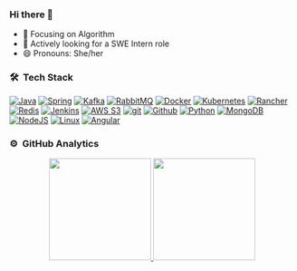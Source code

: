 ### Hi there 👋 

- 🌱 Focusing on Algorithm
- 💪 Actively looking for a SWE Intern role
- 😄 Pronouns: She/her

### 🛠 &nbsp;Tech Stack

[![Java](https://www.vectorlogo.zone/logos/java/java-ar21.svg)](https://www.java.com)
[![Spring](https://www.vectorlogo.zone/logos/springio/springio-ar21.svg)](https://spring.io/)
[![Kafka](https://www.vectorlogo.zone/logos/apache_kafka/apache_kafka-ar21.svg)](https://kafka.apache.org/)
[![RabbitMQ](https://www.vectorlogo.zone/logos/rabbitmq/rabbitmq-ar21.svg)](https://www.rabbitmq.com/)
[![Docker](https://www.vectorlogo.zone/logos/docker/docker-ar21.svg)](https://www.docker.com/)
[![Kubernetes](https://www.vectorlogo.zone/logos/kubernetes/kubernetes-ar21.svg)](https://kubernetes.io/)
[![Rancher](https://www.vectorlogo.zone/logos/rancher/rancher-ar21.svg)](https://rancher.com/)
[![Redis](https://www.vectorlogo.zone/logos/redis/redis-ar21.svg)](https://redis.io/)
[![Jenkins](https://www.vectorlogo.zone/logos/jenkins/jenkins-ar21.svg)](https://www.jenkins.io/)
[![AWS S3](https://www.vectorlogo.zone/logos/amazon_aws/amazon_aws-ar21.svg)](https://aws.amazon.com/ "Hosting")
[![git](https://www.vectorlogo.zone/logos/git-scm/git-scm-ar21.svg)](https://git-scm.com/ "Version control")
[![Github](https://www.vectorlogo.zone/logos/github/github-ar21.svg)](https://www.github.com/ "git hosting")
[![Python](https://www.vectorlogo.zone/logos/python/python-ar21.svg)](https://www.python.org/ "build-time scripts")
[![MongoDB](https://www.vectorlogo.zone/logos/mongodb/mongodb-ar21.svg)](https://www.mongodb.com/)
[![NodeJS](https://www.vectorlogo.zone/logos/nodejs/nodejs-ar21.svg)](https://nodejs.org)
[![Linux](https://www.vectorlogo.zone/logos/linux/linux-ar21.svg)](https://www.linux.org/)
[![Angular](https://www.vectorlogo.zone/logos/angular/angular-ar21.svg)](https://angular.io)

### ⚙️ &nbsp;GitHub Analytics

<p align="center">
<a href="https://github.com/leihehehe">
  <img height="180em" src="https://github-readme-stats-eight-theta.vercel.app/api?username=leihehehe&show_icons=true&theme=algolia&include_all_commits=true&count_private=true"/>
  <img height="180em" src="https://github-readme-stats-eight-theta.vercel.app/api/top-langs/?username=leihehehe&layout=compact&langs_count=8&theme=algolia"/>
</a>
</p>
